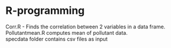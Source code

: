 # R-programming
Corr.R - Finds the correlation between 2 variables in a data frame. Pollutantmean.R computes mean of pollutant data.  
specdata folder contains csv files as input
